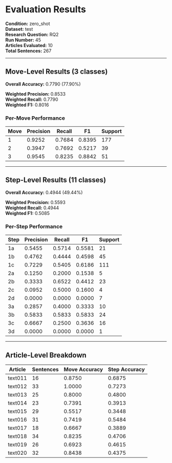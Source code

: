 # Evaluation Results

**Condition:** zero_shot  
**Dataset:** test  
**Research Question:** RQ2  
**Run Number:** 45  
**Articles Evaluated:** 10  
**Total Sentences:** 267  

---

## Move-Level Results (3 classes)

**Overall Accuracy:** 0.7790 (77.90%)  

**Weighted Precision:** 0.8533  
**Weighted Recall:** 0.7790  
**Weighted F1:** 0.8016  

### Per-Move Performance

| Move | Precision | Recall | F1 | Support |
|------|-----------|--------|----|---------|
| 1 | 0.9252 | 0.7684 | 0.8395 | 177 |
| 2 | 0.3947 | 0.7692 | 0.5217 | 39 |
| 3 | 0.9545 | 0.8235 | 0.8842 | 51 |

---

## Step-Level Results (11 classes)

**Overall Accuracy:** 0.4944 (49.44%)  

**Weighted Precision:** 0.5593  
**Weighted Recall:** 0.4944  
**Weighted F1:** 0.5085  

### Per-Step Performance

| Step | Precision | Recall | F1 | Support |
|------|-----------|--------|----|---------|
| 1a | 0.5455 | 0.5714 | 0.5581 | 21 |
| 1b | 0.4762 | 0.4444 | 0.4598 | 45 |
| 1c | 0.7229 | 0.5405 | 0.6186 | 111 |
| 2a | 0.1250 | 0.2000 | 0.1538 | 5 |
| 2b | 0.3333 | 0.6522 | 0.4412 | 23 |
| 2c | 0.0952 | 0.5000 | 0.1600 | 4 |
| 2d | 0.0000 | 0.0000 | 0.0000 | 7 |
| 3a | 0.2857 | 0.4000 | 0.3333 | 10 |
| 3b | 0.5833 | 0.5833 | 0.5833 | 24 |
| 3c | 0.6667 | 0.2500 | 0.3636 | 16 |
| 3d | 0.0000 | 0.0000 | 0.0000 | 1 |

---

## Article-Level Breakdown

| Article | Sentences | Move Accuracy | Step Accuracy |
|---------|-----------|---------------|---------------|
| text011 | 16 | 0.8750 | 0.6875 |
| text012 | 33 | 1.0000 | 0.7273 |
| text013 | 25 | 0.8000 | 0.4800 |
| text014 | 23 | 0.7391 | 0.3913 |
| text015 | 29 | 0.5517 | 0.3448 |
| text016 | 31 | 0.7419 | 0.5484 |
| text017 | 18 | 0.6667 | 0.3889 |
| text018 | 34 | 0.8235 | 0.4706 |
| text019 | 26 | 0.6923 | 0.4615 |
| text020 | 32 | 0.8438 | 0.4375 |
